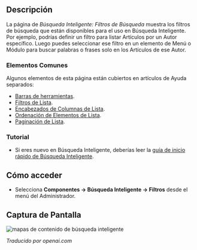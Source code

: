 <!-- Filename: Help4.x:Smart_Search:_Search_Filters  / Display title: Recherche intelligente : Filtres de recherche -->

## Descripción

La página de *Búsqueda Inteligente: Filtros de Búsqueda* muestra los filtros de búsqueda que están disponibles para el uso en Búsqueda Inteligente. Por ejemplo, podrías definir un filtro para listar Artículos por un Autor específico. Luego puedes seleccionar ese filtro en un elemento de Menú o Módulo para buscar palabras o frases solo en los Artículos de ese Autor.

### Elementos Comunes

Algunos elementos de esta página están cubiertos en artículos de Ayuda separados:

* [Barras de herramientas](jdocmanual?article=help/common-elements/toolbars).
* [Filtros de Lista](jdocmanual?article=help/common-elements/list-filters).
* [Encabezados de Columnas de Lista](jdocmanual?article=help/common-elements/list-column-headers).
* [Ordenación de Elementos de Lista](jdocmanual?article=help/common-elements/list-ordering).
* [Paginación de Lista](jdocmanual?article=help/common-elements/list-pagination).

### Tutorial

* Si eres nuevo en Búsqueda Inteligente, deberías leer la [guía de inicio rápido de Búsqueda Inteligente](https://docs.joomla.org/Smart_Search_quickstart_guide).

## Cómo acceder

- Selecciona **Componentes → Búsqueda Inteligente → Filtros** desde el
  menú del Administrador.

## Captura de Pantalla

![mapas de contenido de búsqueda inteligente](../../../es/images/smart-search/smart-search-search-filters.png)

*Traducido por openai.com*

